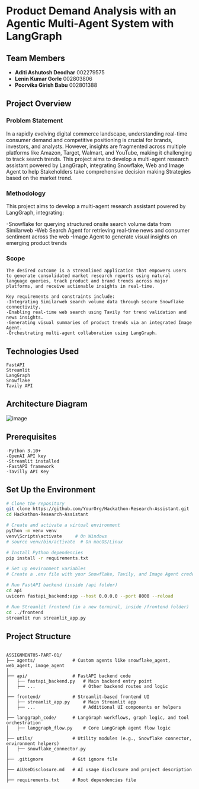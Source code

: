 # Product Demand Analysis with an Agentic Multi-Agent System with LangGraph

## Team Members
- **Aditi Ashutosh Deodhar**  002279575  
- **Lenin Kumar Gorle**       002803806  
- **Poorvika Girish Babu**    002801388

## Project Overview
### Problem Statement

In a rapidly evolving digital commerce landscape, understanding real-time consumer demand and competitive positioning is crucial for brands, investors, and analysts. However, insights are fragmented across
multiple platforms like Amazon, Target, Walmart, and YouTube, making it challenging to track search trends. This project aims to develop a multi-agent research assistant powered by LangGraph, integrating Snowflake,
Web and Image Agent to help Stakeholders take comprehensive decision making Strategies based on the market trend. 

### Methodology
This project aims to develop a multi-agent research assistant powered by LangGraph, integrating:

-Snowflake for querying structured onsite search volume data from Similarweb
-Web Search Agent for retrieving real-time news and consumer sentiment across the web
-Image Agent to generate visual insights on emerging product trends

### Scope
```
The desired outcome is a streamlined application that empowers users to generate consolidated market research reports using natural language queries, track product and brand trends across major platforms, and receive actionable insights in real-time.

Key requirements and constraints include:
-Integrating Similarweb search volume data through secure Snowflake connectivity.
-Enabling real-time web search using Tavily for trend validation and news insights.
-Generating visual summaries of product trends via an integrated Image Agent.
-Orchestrating multi-agent collaboration using LangGraph.
```

## Technologies Used
```
FastAPI
Streamlit
LangGraph
Snowflake
Tavily API

```

## Architecture Diagram
![image](https://github.com/user-attachments/assets/da753b37-c955-4f03-9b1f-6ab3217c86a5)


## Prerequisites
```
-Python 3.10+
-OpenAI API key
-Streamlit installed
-FastAPI framework
-Tavilly API Key
```

## Set Up the Environment
```sh
# Clone the repository
git clone https://github.com/YourOrg/Hackathon-Research-Assistant.git
cd Hackathon-Research-Assistant

# Create and activate a virtual environment
python -m venv venv
venv\Scripts\activate     # On Windows
# source venv/bin/activate  # On macOS/Linux

# Install Python dependencies
pip install -r requirements.txt

# Set up environment variables
# Create a .env file with your Snowflake, Tavily, and Image Agent credentials

# Run FastAPI backend (inside /api folder)
cd api
uvicorn fastapi_backend:app --host 0.0.0.0 --port 8000 --reload

# Run Streamlit frontend (in a new terminal, inside /frontend folder)
cd ../frontend
streamlit run streamlit_app.py


```

## Project Structure

```

ASSIGNMENT05-PART-01/
├── agents/              # Custom agents like snowflake_agent, web_agent, image_agent
│
├── api/                 # FastAPI backend code
│   ├── fastapi_backend.py   # Main backend entry point
│   ├── ...                  # Other backend routes and logic
│
├── frontend/            # Streamlit-based frontend UI
│   ├── streamlit_app.py     # Main Streamlit app
│   ├── ...                  # Additional UI components or helpers
│
├── langgraph_code/      # LangGraph workflows, graph logic, and tool orchestration
│   ├── langgraph_flow.py    # Core LangGraph agent flow logic
│
├── utils/               # Utility modules (e.g., Snowflake connector, environment helpers)
│   ├── snowflake_connector.py
│
├── .gitignore           # Git ignore file
│
├── AiUseDisclosure.md   # AI usage disclosure and project description
│
├── requirements.txt     # Root dependencies file



```
